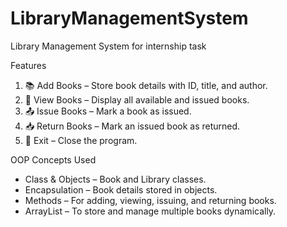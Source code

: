# LibraryManagementSystem
Library Management System for internship task

Features
1. 📚 Add Books – Store book details with ID, title, and author.
2. 👀 View Books – Display all available and issued books.
3. 📤 Issue Books – Mark a book as issued.
4. 📥 Return Books – Mark an issued book as returned.
5. 🚪 Exit – Close the program.

OOP Concepts Used
- Class & Objects – Book and Library classes.
- Encapsulation – Book details stored in objects.
- Methods – For adding, viewing, issuing, and returning books.
- ArrayList – To store and manage multiple books dynamically.

